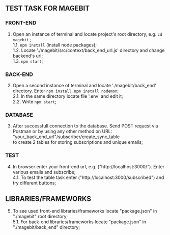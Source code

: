 ## TEST TASK FOR MAGEBIT

### FRONT-END
1. Open an instance of terminal and locate project's root directory, e.g. `cd magebit` ;\
1.1. `npm install` (install node packages);\
1.2. Locate './magebit/src/context/back_end_url.js' directory and change backend's url;\
1.3. `npm start`;

### BACK-END
2. Open a second instance of terminal and locate './magebit/back_end' directory. Enter `npm install`, `npm install nodemon`;\
2.1. In the same directory locate file '.env' and edit it;\
2.2. Write `npm start`;

### DATABASE
3. After successfull connection to the database. Send POST request via Postman or by using any other method on URL: "your_back_end_url"/subscriber/create_sync_table\
to create 2 tables for storing subscriptions and unique emails;

### TEST
4. In browser enter your front-end url, e.g. ("http://localhost:3000/"). Enter various emails and subscribe;\
4.1. To test the table task enter ("http://localhost:3000/subscribed") and try different buttons;

## LIBRARIES/FRAMEWORKS
5. To see used front-end libraries/frameworks locate "package.json" in "./magebit" root directory;\
5.1. For back-end libraries/frameworks locate "package.json" in "./magebit/back_end" directory;
